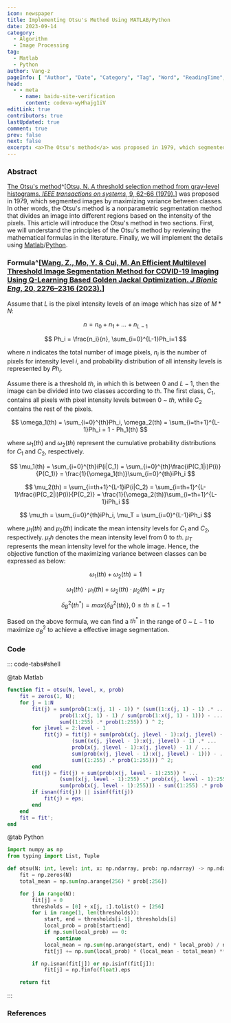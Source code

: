 ```yaml
---
icon: newspaper
title: Implementing Otsu's Method Using MATLAB/Python
date: 2023-09-14
category:
  - Algorithm
  - Image Processing
tag:
  - Matlab
  - Python
author: Vang-z
pageInfo: [ "Author", "Date", "Category", "Tag", "Word", "ReadingTime", "PageView" ]
head:
  - - meta
    - name: baidu-site-verification
      content: codeva-wyHhajg1iV
editLink: true
contributors: true
lastUpdated: true
comment: true
prev: false
next: false
excerpt: <a>The Otsu's method</a> was proposed in 1979, which segmented images by maximizing variance between classes. In other words, <a>the Otsu's method</a> is a nonparametric segmentation method that divides an image into different regions based on the intensity of the pixels. This article will introduce <a>the Otsu's method</a> in two sections. First, we will understand the principles of <a>the Otsu's method</a> by reviewing the mathematical formulas in the literature. Finally, we will implement the details using <a>Matlab</a>/<a>Python</a>.
---
```


### Abstract

[The Otsu's method](https://cw.fel.cvut.cz/b201/_media/courses/a6m33bio/otsu.pdf)^[[Otsu, N. A threshold selection method from gray-level histograms. *IEEE transactions on systems*, 9, 62-66 (1979).](https://cw.fel.cvut.cz/b201/_media/courses/a6m33bio/otsu.pdf)] was proposed in 1979, which segmented images by maximizing variance between classes. In other words, <a>the Otsu's method</a> is a nonparametric segmentation method that divides an image into different regions based on the intensity of the pixels. This article will introduce <a>the Otsu's method</a> in two sections. First, we will understand the principles of <a>the Otsu's method</a> by reviewing the mathematical formulas in the literature. Finally, we will implement the details using [Matlab](https://matlab.mathworks.com)/[Python](https://python.org).

### Formula^[[Wang, Z., Mo, Y. & Cui, M. An Efficient Multilevel Threshold Image Segmentation Method for COVID-19 Imaging Using Q-Learning Based Golden Jackal Optimization. *J Bionic Eng*, 20, 2276–2316 (2023).](https://doi.org/10.1007/s42235-023-00391-5)]

Assume that $L$ is the pixel intensity levels of an image which has size of $M * N$:

$$
n = n_0 + n_1 + ... + n_{L-1}
$$

$$
Ph_i = \frac{n_i}{n}, \sum_{i=0}^{L-1}Ph_i=1
$$

where $n$ indicates the total number of image pixels, $n_i$ is the number of pixels for intensity level $i$, and probability distribution of all intensity levels is represented by $Ph_i$.

Assume there is a threshold $th$, in which th is between $0$ and $L-1$, then the image can be divided into two classes according to $th$. The first class, $C_1$, contains all pixels with pixel intensity levels between $0$ ~ $th$, while $C_2$ contains the rest of the pixels.

$$
\omega_1(th) = \sum_{i=0}^{th}Ph_i, \omega_2(th) = \sum_{i=th+1}^{L-1}Ph_i = 1 - Ph_1(th)
$$

where $\omega_1(th)$ and $\omega_2(th)$ represent the cumulative probability distributions for $C_1$ and $C_2$, respectively.

$$
\mu_1(th) = \sum_{i=0}^{th}iP(i|C_1) = \sum_{i=0}^{th}\frac{iP(C_1|i)P(i)}{P(C_1)} = \frac{1}{\omega_1(th)}\sum_{i=0}^{th}iPh_i
$$

$$
\mu_2(th) = \sum_{i=th+1}^{L-1}iP(i|C_2) = \sum_{i=th+1}^{L-1}\frac{iP(C_2|i)P(i)}{P(C_2)} = \frac{1}{\omega_2(th)}\sum_{i=th+1}^{L-1}iPh_i
$$

$$
\mu_th = \sum_{i=0}^{th}iPh_i, \mu_T = \sum_{i=0}^{L-1}iPh_i
$$

where $\mu_1(th)$ and $\mu_2(th)$ indicate the mean intensity levels for $C_1$ and $C_2$, respectively. $\mu_th$ denotes the mean intensity level from $0$ to $th$. $\mu_T$ represents the mean intensity level for the whole image. Hence, the objective function of the maximizing variance between classes can be expressed as below:

$$
\omega_1(th) + \omega_2(th) = 1
$$

$$
\omega_1(th) \cdot \mu_1(th) + \omega_2(th) \cdot \mu_2(th) = \mu_T
$$

$$
\delta_B^2(th^*) = max\{\delta_B^2(th)\}, 0 \leq th \leq L-1
$$

Based on the above formula, we can find a $th^*$ in the range of $0$ ~ $L-1$ to maximize $σ_B^2$ to achieve a effective image segmentation.

### Code

::: code-tabs#shell

@tab Matlab

```matlab
function fit = otsu(N, level, x, prob)
    fit = zeros(1, N);
    for j = 1:N
        fit(j) = sum(prob(1:x(j, 1) - 1)) * (sum((1:x(j, 1) - 1) .* ... 
                 prob(1:x(j, 1) - 1) / sum(prob(1:x(j, 1) - 1))) - ...
                 sum((1:255) .* prob(1:255)) ) ^ 2;
        for jlevel = 2:level - 1
            fit(j) = fit(j) + sum(prob(x(j, jlevel - 1):x(j, jlevel) - 1)) * ...
                     (sum((x(j, jlevel - 1):x(j, jlevel) - 1) .* ...
                     prob(x(j, jlevel - 1):x(j, jlevel) - 1) / ...
                     sum(prob(x(j, jlevel - 1):x(j, jlevel) - 1))) - ...
                     sum((1:255) .* prob(1:255))) ^ 2;
        end
        fit(j) = fit(j) + sum(prob(x(j, level - 1):255)) * ...
                 (sum((x(j, level - 1):255) .* prob(x(j, level - 1):255) / ...
                 sum(prob(x(j, level - 1):255))) - sum((1:255) .* prob(1:255))) ^ 2;
        if isnan(fit(j)) || isinf(fit(j))
            fit(j) = eps;
        end
    end
    fit = fit';
end

```

@tab Python

```python
import numpy as np
from typing import List, Tuple

def otsu(N: int, level: int, x: np.ndarray, prob: np.ndarray) -> np.ndarray:
    fit = np.zeros(N)
    total_mean = np.sum(np.arange(256) * prob[:256])

    for j in range(N):
        fit[j] = 0
        thresholds = [0] + x[j, :].tolist() + [256]
        for i in range(1, len(thresholds)):
            start, end = thresholds[i-1], thresholds[i]
            local_prob = prob[start:end]
            if np.sum(local_prob) == 0:
                continue
            local_mean = np.sum(np.arange(start, end) * local_prob) / np.sum(local_prob)
            fit[j] += np.sum(local_prob) * (local_mean - total_mean) ** 2

        if np.isnan(fit[j]) or np.isinf(fit[j]):
            fit[j] = np.finfo(float).eps

    return fit

```

:::

<Sponsor />

### References
